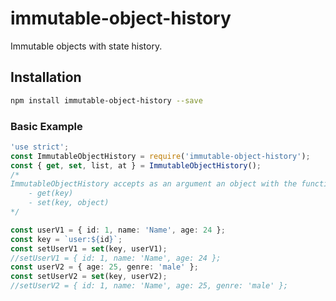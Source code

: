 # immutable-object-history

Immutable objects with state history.

## Installation

```bash
npm install immutable-object-history --save
```

### Basic Example

```typescript
'use strict';
const ImmutableObjectHistory = require('immutable-object-history');
const { get, set, list, at } = ImmutableObjectHistory();
/*
ImmutableObjectHistory accepts as an argument an object with the functions:
    - get(key)
    - set(key, object)
*/

const userV1 = { id: 1, name: 'Name', age: 24 };
const key = `user:${id}`;
const setUserV1 = set(key, userV1);
//setUserV1 = { id: 1, name: 'Name', age: 24 };
const userV2 = { age: 25, genre: 'male' };
const setUserV2 = set(key, userV2);
//setUserV2 = { id: 1, name: 'Name', age: 25, genre: 'male' };
```

